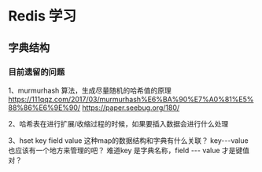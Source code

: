 # Redis 学习
## 字典结构
### 目前遗留的问题
1、murmurhash 算法，生成尽量随机的哈希值的原理
https://111qqz.com/2017/03/murmurhash%E6%BA%90%E7%A0%81%E5%88%86%E6%9E%90/
https://paper.seebug.org/180/

2、哈希表在进行扩展/收缩过程的时候，如果要插入数据会进行什么处理

3、hset key field value 这种map的数据结构和字典有什么关联？
key---value 也应该有一个地方来管理的吧？
难道key 是字典名称，field --- value 才是键值对？
